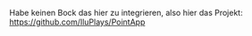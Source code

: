 Habe keinen Bock das hier zu integrieren, also hier das Projekt:
https://github.com/IluPlays/PointApp

